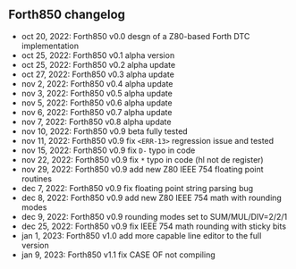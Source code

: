 ## Forth850 changelog

- oct 20, 2022: Forth850 v0.0 desgn of a Z80-based Forth DTC implementation
- oct 25, 2022: Forth850 v0.1 alpha version
- oct 25, 2022: Forth850 v0.2 alpha update
- oct 27, 2022: Forth850 v0.3 alpha update
- nov  2, 2022: Forth850 v0.4 alpha update
- nov  3, 2022: Forth850 v0.5 alpha update
- nov  5, 2022: Forth850 v0.6 alpha update
- nov  6, 2022: Forth850 v0.7 alpha update
- nov  7, 2022: Forth850 v0.8 alpha update
- nov 10, 2022: Forth850 v0.9 beta fully tested
- nov 11, 2022: Forth850 v0.9 fix `<ERR-13>` regression issue and tested
- nov 15, 2022: Forth850 v0.9 fix `D-` typo in code
- nov 22, 2022: Forth850 v0.9 fix `*` typo in code (hl not de register)
- nov 29, 2022: Forth850 v0.9 add new Z80 IEEE 754 floating point routines
- dec  7, 2022: Forth850 v0.9 fix floating point string parsing bug
- dec  8, 2022: Forth850 v0.9 add new Z80 IEEE 754 math with rounding modes
- dec  9, 2022: Forth850 v0.9 rounding modes set to SUM/MUL/DIV=2/2/1
- dec 25, 2022: Forth850 v0.9 fix IEEE 754 math rounding with sticky bits
- jan  1, 2023: Forth850 v1.0 add more capable line editor to the full version
- jan  9, 2023: Forth850 v1.1 fix CASE OF not compiling
